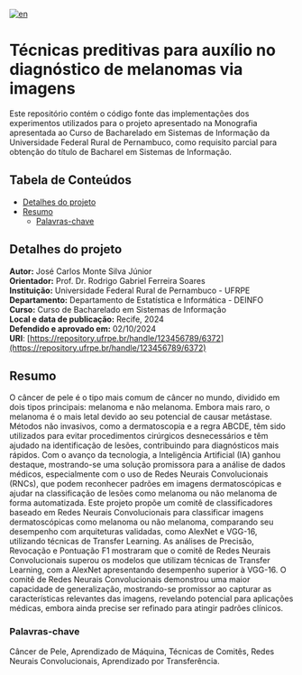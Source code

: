 [![en](https://img.shields.io/badge/lang-en-red.svg)](https://github.com/jmontejr/tecnicas-preditivas-para-auxilio-no-diagnostico-de-melanomas-via-images/blob/main/README.en.md)

# Técnicas preditivas para auxílio no diagnóstico de melanomas via imagens

Este repositório contém o código fonte das implementações dos experimentos utilizados para o projeto apresentado na Monografia apresentada ao Curso de Bacharelado em Sistemas de Informação da Universidade Federal Rural de Pernambuco, como requisito parcial para obtenção do título de Bacharel em Sistemas de Informação.

## Tabela de Conteúdos

- [Detalhes do projeto](#detalhes-do-projeto)
- [Resumo](#resumo)
  - [Palavras-chave](#palavras-chave)

## Detalhes do projeto

**Autor:** José Carlos Monte Silva Júnior  
**Orientador:** Prof. Dr. Rodrigo Gabriel Ferreira Soares  
**Instituição:** Universidade Federal Rural de Pernambuco - UFRPE  
**Departamento:** Departamento de Estatística e Informática - DEINFO  
**Curso:** Curso de Bacharelado em Sistemas de Informação  
**Local e data de publicação:** Recife, 2024  
**Defendido e aprovado em:** 02/10/2024  
**URI**: [https://repository.ufrpe.br/handle/123456789/6372](https://repository.ufrpe.br/handle/123456789/6372)

## Resumo

O câncer de pele é o tipo mais comum de câncer no mundo, dividido em dois tipos principais: melanoma e não melanoma. Embora mais raro, o melanoma é o mais letal devido ao seu potencial de causar metástase. Métodos não invasivos, como a dermatoscopia e a regra ABCDE, têm sido utilizados para evitar procedimentos cirúrgicos desnecessários e têm ajudado na identificação de lesões, contribuindo para diagnósticos mais rápidos. Com o avanço da tecnologia, a Inteligência Artificial (IA) ganhou destaque, mostrando-se uma solução promissora para a análise de dados médicos, especialmente com o uso de Redes Neurais Convolucionais (RNCs), que podem reconhecer padrões em imagens dermatoscópicas e ajudar na classificação de lesões como melanoma ou não melanoma de forma automatizada. Este projeto propõe um comitê de classificadores baseado em Redes Neurais Convolucionais para classificar imagens dermatoscópicas como melanoma ou não melanoma, comparando seu desempenho com arquiteturas validadas, como AlexNet e VGG-16, utilizando técnicas de Transfer Learning. As análises de Precisão, Revocação e Pontuação F1 mostraram que o comitê de Redes Neurais Convolucionais superou os modelos que utilizam técnicas de Transfer Learning, com a AlexNet apresentando desempenho superior à VGG-16. O comitê de Redes Neurais Convolucionais demonstrou uma maior capacidade de generalização, mostrando-se promissor ao capturar as características relevantes das imagens, revelando potencial para aplicações médicas, embora ainda precise ser refinado para atingir padrões clínicos.

### Palavras-chave

Câncer de Pele, Aprendizado de Máquina, Técnicas de Comitês, Redes Neurais Convolucionais, Aprendizado por Transferência.
